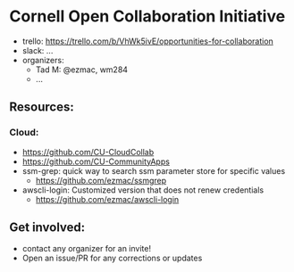# Cornell Open Collaboration Initiative

 - trello: https://trello.com/b/VhWk5ivE/opportunities-for-collaboration
 - slack: ...
 - organizers:
   - Tad M: @ezmac, wm284
   - ...

## Resources:
### Cloud:
 - https://github.com/CU-CloudCollab
 - https://github.com/CU-CommunityApps
 - ssm-grep: quick way to search ssm parameter store for specific values
   - https://github.com/ezmac/ssmgrep
 - awscli-login: Customized version that does not renew credentials
   - https://github.com/ezmac/awscli-login

## Get involved:
 - contact any organizer for an invite!
 - Open an issue/PR for any corrections or updates


